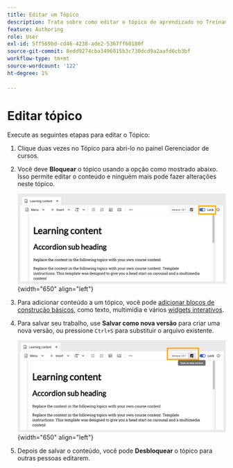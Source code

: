 ```yaml
---
title: Editar um Tópico
description: Trata sobre como editar o tópico de aprendizado no Treinamento e aprendizado do produto
feature: Authoring
role: User
exl-id: 5ff569bd-cd46-4238-ade2-5367ff60180f
source-git-commit: 8edd9274cba3496015b3c730dcd9a2aafd6cb3bf
workflow-type: tm+mt
source-wordcount: '122'
ht-degree: 1%

---
```


# Editar tópico

Execute as seguintes etapas para editar o Tópico:

1. Clique duas vezes no Tópico para abri-lo no painel Gerenciador de cursos.
1. Você deve **Bloquear** o tópico usando a opção como mostrado abaixo. Isso permite editar o conteúdo e ninguém mais pode fazer alterações neste tópico.

   ![](assets/lock-learning-content.png){width="650" align="left"}

1. Para adicionar conteúdo a um tópico, você pode [adicionar blocos de construção básicos](./lc-basic-blocks.md), como texto, multimídia e vários [widgets interativos](./lc-widgets.md).
1. Para salvar seu trabalho, use **Salvar como nova versão** para criar uma nova versão, ou pressione `Ctrl+S` para substituir o arquivo existente.

   ![](assets/saving-learning-content.png){width="650" align="left"}

1. Depois de salvar o conteúdo, você pode **Desbloquear** o tópico para outras pessoas editarem.
